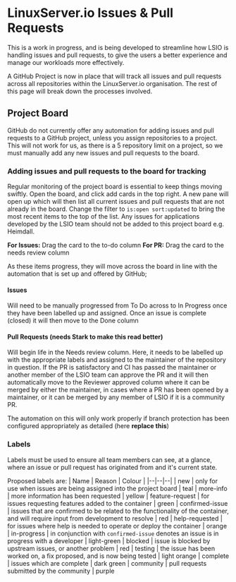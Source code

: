 # LinuxServer.io Issues & Pull Requests

This is a work in progress, and is being developed to streamline how LSIO is handling issues and pull requests, to give the users a better experience and manage our workloads more effectively.

A GitHub Project is now in place that will track all issues and pull requests across all repositories within the LinuxServer.io organisation. The rest of this page will break down the processes involved.

## Project Board
GitHub do not currently offer any automation for adding issues and pull requests to a GitHub project, unless you assign repositories to a project. This will not work for us, as there is a 5 repository limit on a project, so we must manually add any new issues and pull requests to the board.

### Adding issues and pull requests to the board for tracking
Regular monitoring of the project board is essential to keep things moving swiftly. Open the board, and click add cards in the top right. A new pane will open up which will then list all current issues and pull requests that are not already in the board. Change the filter to `is:open sort:updated` to bring the most recent items to the top of the list. Any issues for applications developed by the LSIO team should not be added to this project board e.g. Heimdall.

**For Issues:** Drag the card to the to-do column
**For PR:** Drag the card to the needs review column

As these items progress, they will move across the board in line with the automation that is set up and offered by GitHub;

#### Issues
Will need to be manually progressed from To Do across to In Progress once they have been labelled up and assigned. Once an issue is complete (closed) it will then move to the Done column

#### Pull Requests (needs Stark to make this read better)
Will begin life in the Needs review column. Here, it needs to be labelled up with the appropriate labels and assigned to the maintainer of the repository in question. If the PR is satisfactory and CI has passed the maintainer or another member of the LSIO team can approve the PR and it will then automatically move to the Reviewer approved column where it can be merged by either the maintainer, in cases where a PR has been opened by a maintainer, or it can be merged by any member of LSIO if it is a community PR.

The automation on this will only work properly if branch protection has been configured appropriately as detailed (here **replace this**)

### Labels 
Labels must be used to ensure all team members can see, at a glance, where an issue or pull request has originated from and it's current state. 

Proposed labels are:
| Name | Reason | Colour |
|--|--|--|
| new | only for use when issues are being assigned into the project board | teal
| more-info | more information has been requested | yellow 
| feature-request | for issues requesting features added to the container | green
| confirmed-issue | issues that are confirmed to be related to the functionality of the container, and will require input from development to resolve | red
| help-requested | for issues where help is needed to operate or deploy the container | orange
| in-progress | in conjunction with `confirmed-issue` denotes an issue is in progress with a developer | light-green
| blocked | issue is blocked by upstream issues, or another problem | red 
| testing | the issue has been worked on, a fix proposed, and is now being tested | light orange
| complete | issues which are complete | dark green 
| community | pull requests submitted by the community | purple 

